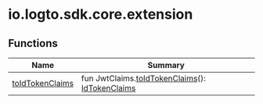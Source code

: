 # io.logto.sdk.core.extension


## Functions

| Name | Summary |
|---|---|
| [toIdTokenClaims](to-id-token-claims-constructor) | fun JwtClaims.[toIdTokenClaims](to-id-token-claims-constructor)(): [IdTokenClaims](../io.logto.sdk.core.type/-id-token-claims/index.md) |
